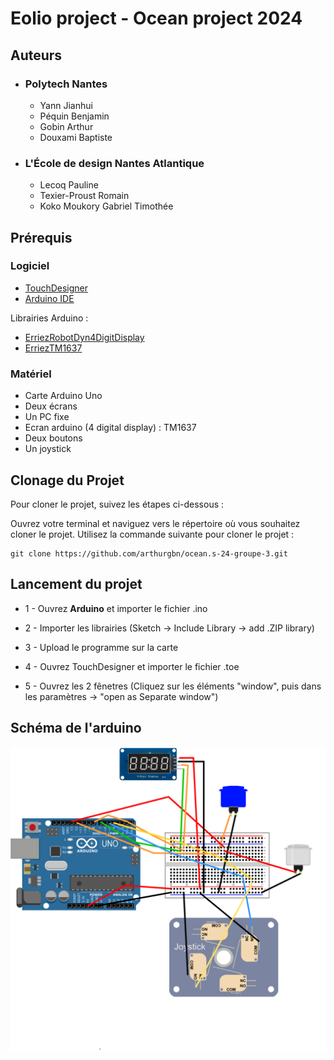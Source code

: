 # Eolio project - Ocean project 2024 

## Auteurs
- ### Polytech Nantes
  - Yann Jianhui
  - Péquin Benjamin
  - Gobin Arthur
  - Douxami Baptiste
    
 - ### L'École de design Nantes Atlantique
   - Lecoq Pauline
   - Texier-Proust Romain
   - Koko Moukory Gabriel Timothée

## Prérequis

### Logiciel 
- [TouchDesigner](https://derivative.ca/download)
- [Arduino IDE](https://www.arduino.cc/en/software)

Librairies Arduino   : 
  - [ErriezRobotDyn4DigitDisplay](https://github.com/Erriez/ErriezRobotDyn4DigitDisplay)
  - [ErriezTM1637](https://github.com/Erriez/ErriezTM1637)
    
### Matériel
  - Carte Arduino Uno
  - Deux écrans
  - Un PC fixe
  - Ecran arduino (4 digital display) : TM1637
  - Deux boutons
  - Un joystick

    

## Clonage du Projet
Pour cloner le projet, suivez les étapes ci-dessous :

Ouvrez votre terminal et naviguez vers le répertoire où vous souhaitez cloner le projet.
Utilisez la commande suivante pour cloner le projet :
```git
git clone https://github.com/arthurgbn/ocean.s-24-groupe-3.git
```
## Lancement du projet 

- 1 - Ouvrez **Arduino** et importer le fichier .ino
- 2 - Importer les librairies (Sketch -> Include Library -> add .ZIP library)
- 3 - Upload le programme sur la carte

- 4 - Ouvrez TouchDesigner et importer le fichier .toe
- 5 - Ouvrez les 2 fênetres (Cliquez sur les éléments "window", puis dans les paramètres -> "open as Separate window")

  
## Schéma de l'arduino

![Schéma de l'arduino](assets/schema_arduino.png)